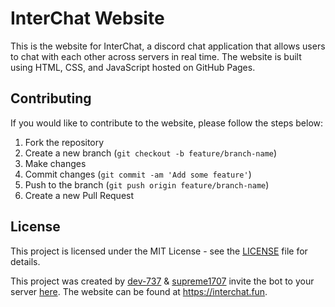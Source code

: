# InterChat Website
This is the website for InterChat, a discord chat application that allows users to chat with each  other across servers in real time. The website is built using HTML, CSS, and JavaScript hosted on GitHub Pages.

## Contributing
If you would like to contribute to the website, please follow the steps below:
1. Fork the repository
2. Create a new branch (`git checkout -b feature/branch-name`)
3. Make changes
4. Commit changes (`git commit -am 'Add some feature'`)
5. Push to the branch (`git push origin feature/branch-name`)
6. Create a new Pull Request

## License
This project is licensed under the MIT License - see the [LICENSE](LICENSE) file for details.


This project was created by [dev-737](https://github.com/dev-737) & [supreme1707](https://github.com/supreme1707) invite the bot to your server [here](https://interchat.fun/invite). The website can be found at https://interchat.fun.


